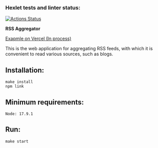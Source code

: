 ### Hexlet tests and linter status:
[![Actions Status](https://github.com/kakuza73/frontend-project-11/actions/workflows/hexlet-check.yml/badge.svg)](https://github.com/kakuza73/frontend-project-11/actions)

**RSS Aggregator**

[Exapmle on Vercel (In process)]()

This is the web application for aggregating RSS feeds, with which it is convenient to read various sources, such as blogs.

## Installation:
```
make install
npm link
```
## Minimum requirements:
```
Node: 17.9.1
```
## Run:
```
make start
```
